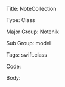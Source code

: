 Title:  NoteCollection

Type:   Class

Major Group: Notenik

Sub Group:   model

Tags:   swift.class

Code:



Body:


